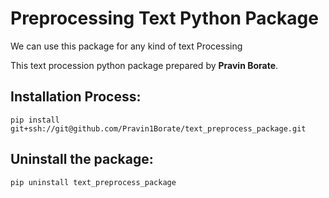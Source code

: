 # Preprocessing Text Python Package

We can use this package for any kind of text Processing

This text procession python package prepared by **Pravin Borate**.


## Installation Process:

`pip install git+ssh://git@github.com/Pravin1Borate/text_preprocess_package.git`


## Uninstall the package:

`pip uninstall text_preprocess_package`
